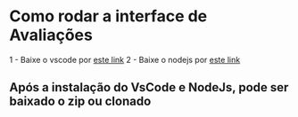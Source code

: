 # Como rodar a interface de Avaliações
1 - Baixe o vscode por [este link](https://code.visualstudio.com/download)
2 - Baixe o nodejs por [este link](https://nodejs.org/pt/download)

## Após a instalação do VsCode e NodeJs, pode ser baixado o zip ou clonado
